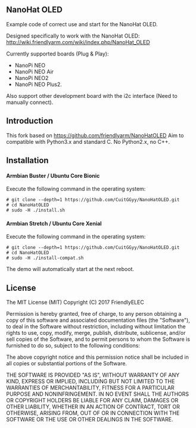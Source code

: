 ## **NanoHat OLED**

Example code of correct use and start for the NanoHat OLED.

Designed specifically to work with the NanoHat OLED:
http://wiki.friendlyarm.com/wiki/index.php/NanoHat_OLED

Currently supported boards (Plug & Play):
* NanoPi NEO
* NanoPi NEO Air
* NanoPi NEO2
* NanoPi NEO Plus2.

Also support other development board with the i2c interface (Need to manually connect).


## Introduction

This fork based on https://github.com/friendlyarm/NanoHatOLED
Aim to compatible with Python3.x and standard C. No Python2.x, no C++.


## Installation

#### Armbian Buster / Ubuntu Core Bionic
Execute the following command in the operating system:

```
# git clone --depth=1 https://github.com/CuitGGyy/NanoHatOLED.git
# cd NanoHatOLED
# sudo -H ./install.sh
```

#### Armbian Stretch / Ubuntu Core Xenial
Execute the following command in the operating system:

```
# git clone --depth=1 https://github.com/CuitGGyy/NanoHatOLED.git
# cd NanoHatOLED
# sudo -H ./install-compat.sh
```

The demo will automatically start at the next reboot.


## License

The MIT License (MIT)
Copyright (C) 2017 FriendlyELEC

Permission is hereby granted, free of charge, to any person obtaining a copy
of this software and associated documentation files (the "Software"), to deal
in the Software without restriction, including without limitation the rights
to use, copy, modify, merge, publish, distribute, sublicense, and/or sell
copies of the Software, and to permit persons to whom the Software is
furnished to do so, subject to the following conditions:

The above copyright notice and this permission notice shall be included in
all copies or substantial portions of the Software.

THE SOFTWARE IS PROVIDED "AS IS", WITHOUT WARRANTY OF ANY KIND, EXPRESS OR
IMPLIED, INCLUDING BUT NOT LIMITED TO THE WARRANTIES OF MERCHANTABILITY,
FITNESS FOR A PARTICULAR PURPOSE AND NONINFRINGEMENT. IN NO EVENT SHALL THE
AUTHORS OR COPYRIGHT HOLDERS BE LIABLE FOR ANY CLAIM, DAMAGES OR OTHER
LIABILITY, WHETHER IN AN ACTION OF CONTRACT, TORT OR OTHERWISE, ARISING FROM,
OUT OF OR IN CONNECTION WITH THE SOFTWARE OR THE USE OR OTHER DEALINGS IN
THE SOFTWARE.
